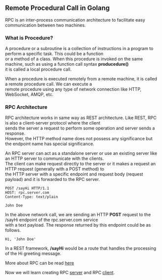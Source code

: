 ## Remote Procedural Call in Golang

RPC is an inter-process communication architecture to facilitate easy communication between two machines. <br>

### What is Procedure?
A procedure or a subroutine is a collection of instructions in a program to perform a specific task. This could be a function<br>
or a method of a class. When this procedure is invoked on the same machine, such as using a function call syntax <b>producedure()</b><br>
it is called a local procedure call. <br>

When a procedure is executed remotely from a remote machine, it is called a remote procedure call. We can execute a <br>
remote procedure using any type of network connection like HTTP, WebSocket, AMQP, etc. <br>

### RPC Architecture
RPC architecture works in same way as REST architecture. Like REST, RPC is also a client-server protocol where the client<br> sends the server a request to perform some operation and server sends a response.<br>
However, the HTTP method name does not possess any significance but the endpoint name has special significance. <br>

An RPC server can act as a standalone server or use an existing server like an HTTP server to communicate with the clients. <br> The client can make request directly to the server or it makes a request an HTTP request (generally with a POST method) to <br> the HTTP server with a specific endpoint and request body (request payload) and it is forwarded to the RPC server. <br>

	POST /sayHi HTTP/1.1
    HOST: rpc.server.com
    Content-Type: text/plain
    
    John Doe

In the above network call, we are sending an HTTP <b>POST</b> request to the /sayHi endpoint of the rpc.server.com service <br>
with a text payload. The response returned by this endpoint could be as follows.


	Hi, 'John Doe'

In a REST framework, <b>/sayHi</b> would be a route that handles the processing of the Hi greeting message. <br>

More about RPC can be read [here](https://golang.org/pkg/net/rpc/)

Now we will learn creating RPC [server](https://github.com/aaditya29/Microservices-With-Go/tree/master/Part_10/Creating%20An%20RPC%20Server) and RPC [client](https://github.com/aaditya29/Microservices-With-Go/tree/master/Part_10/Creating%20An%20RPC%20Client).

